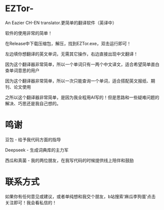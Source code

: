 # EZTor-
An Eazier CH-EN translator.更简单的翻译软件（英译中）

软件的使用非常的简单！

在Release中下载压缩包，解压，找到EZTor.exe，双击运行即可！

左边填你想翻译的英文单词，无需其它操作，右边直接出现中文翻译！

因为这个翻译器非常简单，所以一个单词只有一两个中文译文，适合希望简单直白查单词意思的用户

因为这个翻译器非常简单，所以一次只能查询一个单词，适合搭配英文报纸、期刊、论文使用

之所以这个翻译器非常简单，是因为我全程用AI写的！但是思路和一些疑难问题的解决、巧思还是我自己想的。

# 鸣谢
豆包 - 给予我代码方面的指导

Deepseek - 生成词典库的主力军

西瓜和真菌 - 我的两位朋友，在我写代码的时候提供线上陪伴和鼓励

# 联系方式
如果你有任何意见或建议，或者单纯想和我交个朋友，b站搜索‘麻瓜李狗蛋’点击关注即可！我会看私信的！
